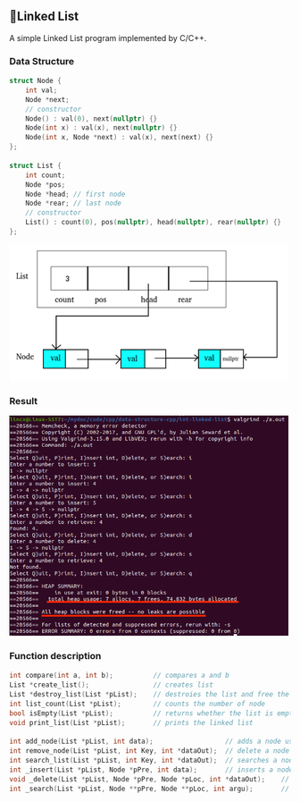 ## 📕Linked List

A simple Linked List program implemented by C/C++.



### Data Structure

```c++
struct Node {
    int val;
    Node *next;
    // constructor
    Node() : val(0), next(nullptr) {}
    Node(int x) : val(x), next(nullptr) {}
    Node(int x, Node *next) : val(x), next(next) {}
};

struct List {
    int count;
    Node *pos;
    Node *head;	// first node
    Node *rear;	// last node
    // constructor
    List() : count(0), pos(nullptr), head(nullptr), rear(nullptr) {}
};
```

<img src="./img/linked_list_structor.png" alt="structure" width="500" />



### Result

<img src="./img/result.png" alt="result" width="500" />

### Function description

```c++
int compare(int a, int b);          // compares a and b
List *create_list();                // creates list
List *destroy_list(List *pList);    // destroies the list and free the memory
int list_count(List *pList);        // counts the number of node
bool isEmpty(List *pList);          // returns whether the list is empty
void print_list(List *pList);       // prints the linked list

int add_node(List *pList, int data);                  // adds a node using _insert()
int remove_node(List *pList, int Key, int *dataOut);  // delete a node using _delete()
int search_list(List *pList, int Key, int *dataOut);  // searches a node using _search()
int _insert(List *pList, Node *pPre, int data);       // inserts a node
void _delete(List *pList, Node *pPre, Node *pLoc, int *dataOut);    // deletes node
int _search(List *pList, Node **pPre, Node **pLoc, int argu);       // searches and locate a node
```

